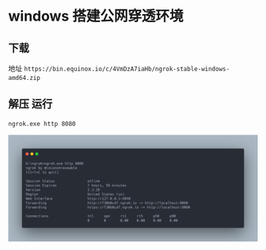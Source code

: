 # windows 搭建公网穿透环境

## 下载

地址 `https://bin.equinox.io/c/4VmDzA7iaHb/ngrok-stable-windows-amd64.zip`

## 解压 运行

```bash
ngrok.exe http 8080
```

![](../pics/ngrok.png)
